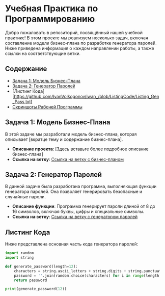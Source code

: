 # Учебная Практика по Программированию

Добро пожаловать в репозиторий, посвящённый нашей учебной практике! В этом проекте мы реализуем несколько задач, включая составление модели бизнес-плана по разработке генератора паролей. Ниже приведена информация о каждом направлении работы, а также ссылки на соответствующие ветки.

## Содержание

- [Задача 1: Модель Бизнес-Плана]()
- [Задача 2: Генератор Паролей](#задача-2-генератор-паролей)
- [Листинг Кода] [https://github.com/IvanVolkogonov/iwan_/blob/ListingCode/Listing_Gen_Pass.txt]
- [Скриншоты Рабочей Программы](#скриншоты-рабочей-программы)

## Задача 1: Модель Бизнес-Плана

В этой задаче мы разработали модель бизнес-плана, которая описывает [вкратце тему и содержание бизнес-плана]. 

- **Описание проекта**: [Здесь вставьте более подробное описание бизнес-плана]
- **Ссылка на ветку**: [Ссылка на ветку с бизнес-планом](https://github.com/ваш_пользователь/ваш_репозиторий/tree/имя_ветки)

## Задача 2: Генератор Паролей

В данной задаче была разработана программа, выполняющая функции генератора паролей. Она позволяет генерировать безопасные и случайные пароли.

- **Описание функции**: Программа генерирует пароли длиной от 8 до 16 символов, включая буквы, цифры и специальные символы.
- **Ссылка на ветку**: [Ссылка на ветку с генератором паролей](https://github.com/ваш_пользователь/ваш_репозиторий/tree/имя_ветки)

## Листинг Кода

Ниже представлена основная часть кода генератора паролей:
```python
import random
import string

def generate_password(length=12):
    characters = string.ascii_letters + string.digits + string.punctuation
    password = ''.join(random.choice(characters) for i in range(length))
    return password

print(generate_password(12))
